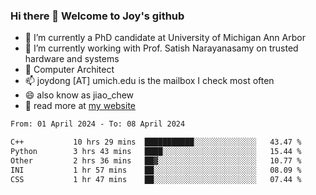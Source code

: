 ### Hi there 👋 Welcome to Joy's github

- 🔭 I’m currently a PhD candidate at University of Michigan Ann Arbor
- 🌱 I’m currently working with Prof. Satish Narayanasamy on trusted hardware and systems
- 👯 Computer Architect
- 📫 joydong [AT] umich.edu is the mailbox I check most often
- 😄 also know as jiao_chew
- 💬 read more at [my website](https://joydddd.github.io/)
<!--START_SECTION:waka-->

```txt
From: 01 April 2024 - To: 08 April 2024

C++           10 hrs 29 mins  ███████████░░░░░░░░░░░░░░   43.47 %
Python        3 hrs 43 mins   ████░░░░░░░░░░░░░░░░░░░░░   15.44 %
Other         2 hrs 36 mins   ██▓░░░░░░░░░░░░░░░░░░░░░░   10.77 %
INI           1 hr 57 mins    ██░░░░░░░░░░░░░░░░░░░░░░░   08.09 %
CSS           1 hr 47 mins    ██░░░░░░░░░░░░░░░░░░░░░░░   07.44 %
```

<!--END_SECTION:waka-->
